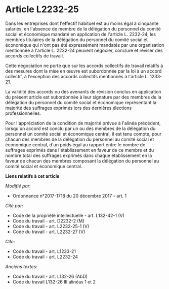 # Article L2232-25

Dans les entreprises dont l'effectif habituel est au moins égal à cinquante salariés, en l'absence de membre de la délégation
du personnel du comité social et économique mandaté en application de l'article L. 2232-24, les membres titulaires de la
délégation du personnel du comité social et économique qui n'ont pas été expressément mandatés par une organisation
mentionnée à l'article L. 2232-24 peuvent négocier, conclure et réviser des accords collectifs de travail.

Cette négociation ne porte que sur les accords collectifs de travail relatifs à des mesures dont la mise en œuvre est
subordonnée par la loi à un accord collectif, à l'exception des accords collectifs mentionnés à l'article L. 1233-21.

La validité des accords ou des avenants de révision conclus en application du présent article est subordonnée à leur
signature par des membres de la délégation du personnel du comité social et économique représentant la majorité des suffrages
exprimés lors des dernières élections professionnelles.

Pour l'appréciation de la condition de majorité prévue à l'alinéa précédent, lorsqu'un accord est conclu par un ou des
membres de la délégation du personnel un comité social et économique central, il est tenu compte, pour chacun des membres de
la délégation du personnel au comité social et économique central, d'un poids égal au rapport entre le nombre de suffrages
exprimés dans l'établissement en faveur de ce membre et du nombre total des suffrages exprimés dans chaque établissement en
la faveur de chacun des membres composant la délégation du personnel au comité social et économique central.

**Liens relatifs à cet article**

_Modifié par_:

  - Ordonnance n°2017-1718 du 20 décembre 2017 - art. 1

_Cité par_:

  - Code de la propriété intellectuelle - art. L132-42-1 (V)
  - Code du travail - art. D2232-2 (M)
  - Code du travail - art. L2232-25-1 (V)
  - Code du travail - art. L2232-27 (V)

_Cite_:

  - Code du travail - art. L1233-21
  - Code du travail - art. L2232-24

_Anciens textes_:

  - Code du travail - art. L132-26 (AbD)
  - Code du travail L132-26 III alinéas 1 et 2
